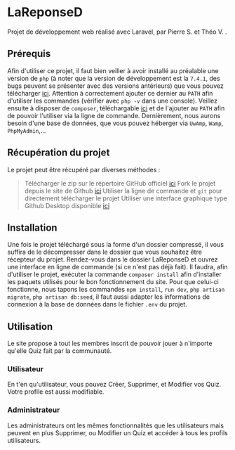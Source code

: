 # LaReponseD

Projet de développement web réalisé avec Laravel, par Pierre S. et Théo V. .

## Prérequis

Afin d'utiliser ce projet, il faut bien veiller à avoir installé au préalable une version de `php` (à noter que la version de développement est la `7.4.1`, des bugs peuvent se présenter avec des versions antérieurs) que vous pouvez télécharger [ici](https://www.php.net/downloads.php). Attention à correctement ajouter ce dernier au `PATH` afin d'utiliser les commandes (vérifier avec `php -v` dans une console).
Veillez ensuite à disposer de `composer`, téléchargable [ici](https://getcomposer.org/download/) et de l'ajouter au `PATH` afin de pouvoir l'utiliser via la ligne de commande.
Dernièrement, nous aurons besoin d'une base de données, que vous pouvez héberger via `UwAmp`, `Wamp`, `PhpMyAdmin`,...

## Récupération du projet

Le projet peut être récupéré par diverses méthodes :

> Télécharger le zip sur le répertoire GitHub officiel [ici](https://github.com/pierreSALMI/LaReponseD)
> Fork le projet depuis le site de Github [ici](https://github.com/pierreSALMI/LaReponseD)
> Utiliser la ligne de commande et `git` pour directement télécharger le projet
> Utiliser une interface graphique type Github Desktop disponible [ici](https://desktop.github.com/)

## Installation

Une fois le projet téléchargé sous la forme d'un dossier compressé, il vous suffira de le décompresser dans le dossier que vous souhaitez être récepteur du projet. Rendez-vous dans le dossier LaReponseD et ouvrez une interface en ligne de commande (si ce n'est pas déjà fait). Il faudra, afin d'utiliser le projet, exécuter la commande `composer install` afin d'installer les paquets utilisés pour le bon fonctionnement du site. Pour que celui-ci fonctionne, nous tapons les commandes `npm install`, `run dev`, `php artisan migrate`, `php artisan db:seed`, il faut aussi adapter les informations de connexion à la base de données dans le fichier `.env` du projet.

## Utilisation

Le site propose à tout les membres inscrit de pouvoir jouer à n'importe qu'elle Quiz fait par la communauté.

### Utilisateur

En t'en qu'utilisateur, vous pouvez Créer, Supprimer, et Modifier vos Quiz.
Votre profile est aussi modifiable.

### Administrateur

Les administrateurs ont les mêmes fonctionnalités que les utilisateurs mais peuvent en plus Supprimer, ou Modifier un Quiz et accéder à tous les profils utilisateurs.

